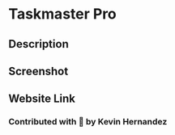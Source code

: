 # Taskmaster Pro

## Description 


## Screenshot


## Website Link

### Contributed with 💙 by Kevin Hernandez